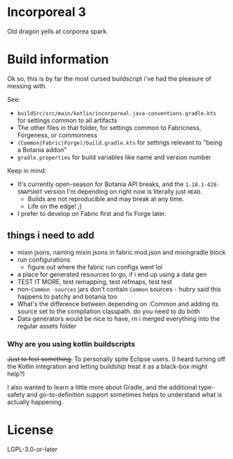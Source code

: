 Incorporeal 3
=============

Old dragon yells at corporea spark.

# Build information

Ok so, this is by far the most cursed buildscript i've had the pleasure of messing with.

See:
* `buildSrc/src/main/kotlin/incorporeal.java-conventions.gradle.kts` for settings common to all artifacts
* The other files in that folder, for settings common to Fabricness, Forgeness, or commonness
* `(Common|Fabric|Forge)/build.gradle.kts` for settings relevant to "being a Botania addon"
* `gradle.properties` for build variables like name and version number

Keep in mind:

* It's currently open-season for Botania API breaks, and the `1.18.1-428-SNAPSHOT` version I'm depending on right now is literally just `HEAD`.
  * Builds are not reproducible and may break at any time.
  * Life on the edge! ;)
* I prefer to develop on Fabric first and fix Forge later.

## things i need to add

* mixin jsons, naming mixin jsons in fabric.mod.json and mixingradle block
* run configurations
  * figure out where the fabric run configs went lol
* a place for generated resources to go, if i end up using a data gen 
* TEST IT MORE, test remapping, test refmaps, test test
* non-`Common` `-sources` jars don't contain `Common` sources - hubry said this happens to patchy and botania too
* What's the difference between depending on :Common and adding its source set to the compilation classpath. do you need to do both
* Data generators would be nice to have, rn i merged everything into the regular assets folder

### Why are you using kotlin buildscripts

~~Just to feel something.~~ To personally spite Eclipse users. (I heard turning off the Kotlin integration and letting buildship treat it as a black-box might help?)

I also wanted to learn a little more about Gradle, and the additional type-safety and go-to-definition support sometimes helps to understand what is actually happening.

# License

LGPL-3.0-or-later